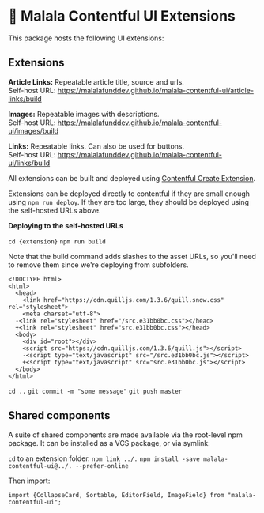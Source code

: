 
# 🚀 Malala Contentful UI Extensions  
  
This package hosts the following UI extensions:   

## Extensions
  
**Article Links:** Repeatable article title, source and urls.   
Self-host URL: https://malalafunddev.github.io/malala-contentful-ui/article-links/build  
  
**Images:** Repeatable images with descriptions.  
Self-host URL: https://malalafunddev.github.io/malala-contentful-ui/images/build  
  
**Links:** Repeatable links. Can also be used for buttons.   
Self-host URL: https://malalafunddev.github.io/malala-contentful-ui/links/build  
  
All extensions can be built and deployed using [Contentful Create Extension](https://github.com/contentful/create-contentful-extension).

Extensions can be deployed directly to contentful if they are small enough using `npm run deploy`. If they are too large, they should be deployed using the self-hosted URLs above. 

**Deploying to the self-hosted URLs** 



`cd {extension}`
`npm run build`

Note that the build command adds slashes to the asset URLs, so you'll need to remove them since we're deploying from subfolders. 

```$xslt
<!DOCTYPE html>
<html>
  <head>
    <link href="https://cdn.quilljs.com/1.3.6/quill.snow.css" rel="stylesheet">
    <meta charset="utf-8">
  -<link rel="stylesheet" href="/src.e31bb0bc.css"></head>
  +<link rel="stylesheet" href="src.e31bb0bc.css"></head>
  <body>
    <div id="root"></div>
    <script src="https://cdn.quilljs.com/1.3.6/quill.js"></script>
    -<script type="text/javascript" src="/src.e31bb0bc.js"></script>
    +<script type="text/javascript" src="src.e31bb0bc.js"></script>
  </body>
</html>
```

`cd ..`
`git commit -m "some message"`
`git push master`

## Shared components

A suite of shared components are made available via the root-level npm package. It can be installed as a VCS package, or via symlink: 

`cd` to an extension folder. 
`npm link ../.`
`npm install -save malala-contentful-ui@../. --prefer-online`

Then import: 

`import {CollapseCard, Sortable, EditorField, ImageField} from "malala-contentful-ui";`

